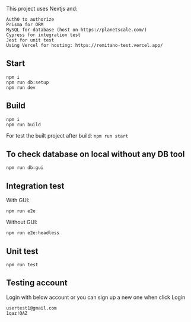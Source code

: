 This project uses Nextjs and:

```
Auth0 to authorize
Prisma for ORM
MySQL for database (host on https://planetscale.com/)
Cypress for integration test
Jest for unit test
Using Vercel for hosting: https://remitano-test.vercel.app/
```

## Start

```
npm i
npm run db:setup
npm run dev
```

## Build

```
npm i
npm run build
```

For test the built project after build: `npm run start`

## To check database on local without any DB tool

```
npm run db:gui
```

## Integration test

With GUI:

```
npm run e2e
```

Without GUI:

```
npm run e2e:headless
```

## Unit test

```
npm run test
```

## Testing account
Login with below account or you can sign up a new one when click Login
```
usertest1@gmail.com
1qaz!QAZ
```